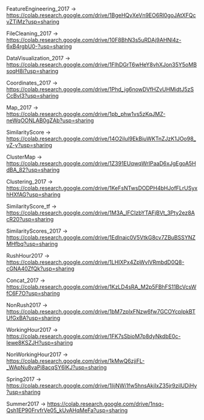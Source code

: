 FeatureEngineering_2017 -> https://colab.research.google.com/drive/1BgeHQvXeVn9EO6Rl0goJAtXFQcvZTiMz?usp=sharing

FileCleaning_2017 -> https://colab.research.google.com/drive/10F8BhN3s5uRDAj9AHNl4z-6xB4rgbU0-?usp=sharing

DataVisualization_2017 -> https://colab.research.google.com/drive/1FlhDGrT6wHeY8vhXJon35Y5oMBsoqH8i?usp=sharing

Coordinates_2017 -> https://colab.research.google.com/drive/1Phd_jg6nowDVfHZvUHMidtJ5zSCcBvI3?usp=sharing

Map_2017 -> https://colab.research.google.com/drive/1pb_phw1vs5zKqJMZ-neWqOONLAB0gZAb?usp=sharing

SimilarityScore -> https://colab.research.google.com/drive/14O2ilul9EkBiuWKTnZJzK1JOo98_yZ-y?usp=sharing

ClusterMap -> https://colab.research.google.com/drive/1Z391EUqwqWrIPaaD6xJgEgoA5HdBA_82?usp=sharing

Clustering_2017 -> https://colab.research.google.com/drive/1KeFsNTwsDODPH4bHJofFLrUSyxhHXfAG?usp=sharing

SimilarityScore_tf -> https://colab.research.google.com/drive/1M3A_lFCIzbYTAFjBVt_3Pty2ez8AcR20?usp=sharing

SimilarityScores_2017 -> https://colab.research.google.com/drive/1Edlnaic0V5VtkG8cv7ZBuBSSYNZMHfbq?usp=sharing

RushHour2017 -> https://colab.research.google.com/drive/1LHIXPx4ZpWvlVRmbdD0Q8-cGNA40ZfQk?usp=sharing

Concat_2017 -> https://colab.research.google.com/drive/1KzLD4sRA_M2p5FBhFS11BcVcsWfC6F7O?usp=sharing

NonRush2017 -> https://colab.research.google.com/drive/1bM7zplxFNzw6fw7GCOYcpIpkBTUfGxBA?usp=sharing

WorkingHour2017 -> https://colab.research.google.com/drive/1FK7sSbioM7p8dyNkdbE0c-Iewe8KSZJH?usp=sharing

NonWorkingHour2017 -> https://colab.research.google.com/drive/1kMwQ6zjiFL-_WApNu8vaPi8acqSY6IKJ?usp=sharing

Spring2017 -> https://colab.research.google.com/drive/1IijNWi1fw5hnsAkjIxZ35jr9zilUDjHy?usp=sharing

Summer2017 -> https://colab.research.google.com/drive/1nsq-Qsh1EP90FrvfrVe05_kUvAHqMeFa?usp=sharing
